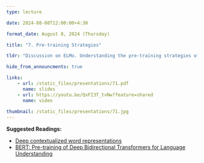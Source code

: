 ```yaml
---
type: lecture

date: 2024-08-08T12:00:00+4:30

format_date: August 8, 2024 (Thursday)

title: "7. Pre-training Strategies"

tldr: "Discussion on ELMo. Understanding the pre-training strategies of encoder-only transformer (BERT) &ndash; Masked Language Modeling."

hide_from_announcments: true

links: 
    - url: /static_files/presentations/71.pdf
      name: slides
    - url: https://youtu.be/QxFI3T_tvNw?feature=shared
      name: video
      
thumbnail: /static_files/presentations/71.jpg
---
```


<!-- Other additional contents using markdown -->
**Suggested Readings:**
- [Deep contextualized word representations](https://arxiv.org/pdf/1802.05365)
- [BERT: Pre-training of Deep Bidirectional Transformers for Language Understanding](https://arxiv.org/pdf/1810.04805)
